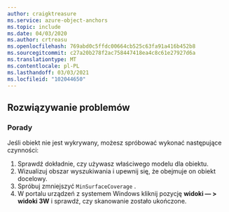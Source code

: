 ```yaml
---
author: craigktreasure
ms.service: azure-object-anchors
ms.topic: include
ms.date: 04/03/2020
ms.author: crtreasu
ms.openlocfilehash: 769abd0c5ffdc00664cb525c63fa91a416b452b8
ms.sourcegitcommit: c27a20b278f2ac758447418ea4c8c61e27927d6a
ms.translationtype: MT
ms.contentlocale: pl-PL
ms.lasthandoff: 03/03/2021
ms.locfileid: "102044650"
---
```

## <a name="troubleshooting"></a>Rozwiązywanie problemów

### <a name="tips"></a>Porady

Jeśli obiekt nie jest wykrywany, możesz spróbować wykonać następujące czynności:

1. Sprawdź dokładnie, czy używasz właściwego modelu dla obiektu.
2. Wizualizuj obszar wyszukiwania i upewnij się, że obejmuje on obiekt docelowy.
3. Spróbuj zmniejszyć `MinSurfaceCoverage` .
4. W portalu urządzeń z systemem Windows kliknij pozycję **widoki — > widoki 3W** i sprawdź, czy skanowanie zostało ukończone.
